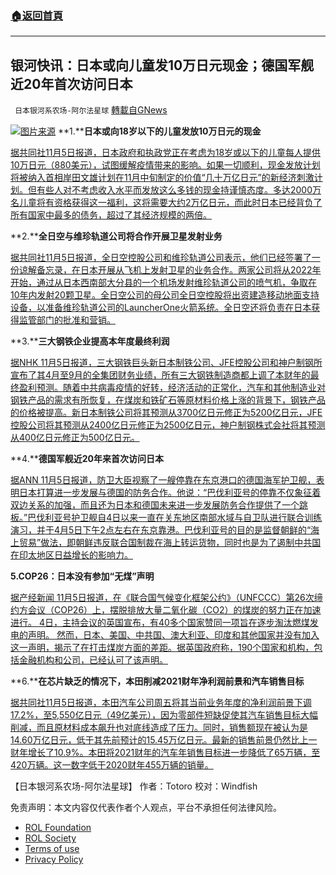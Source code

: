 ###  [:house:返回首頁](https://github.com/ourhimalayas/txt)
---


## 银河快讯：日本或向儿童发10万日元现金；德国军舰近20年首次访问日本
` 日本银河系农场-阿尔法星球` [轉載自GNews](https://gnews.org/zh-hans/1643218/)

![](https://assets.gnews.org/wp-content/uploads/2021/11/图片1-20.png)[图片来源](https://boxun.com)
**1.****日本或向18岁以下的儿童发放10万日元的现金**

[据共同社11月5日报道，日本政府和执政党正在考虑为18岁或以下的儿童每人提供10万日元（880美元），试图缓解疫情带来的影响。如果一切顺利，现金发放计划将被纳入首相岸田文雄计划在11月中旬制定的价值“几十万亿日元”的新经济刺激计划。但有些人对不考虑收入水平而发放这么多钱的现金持谨慎态度。多达2000万名儿童将有资格获得这一福利，这将需要大约2万亿日元，而此时日本已经背负了所有国家中最多的债务，超过了其经济规模的两倍。](https://english.kyodonews.net/news/2021/11/37472f159862-breaking-news-japan-mulls-100000-yen-cash-handout-for-all-aged-18-or-younger.html)

**2.****全日空与维珍轨道公司将合作开展卫星发射业务**

[据共同社11月5日报道，全日空控股公司和维珍轨道公司表示，他们已经签署了一份谅解备忘录，在日本开展从飞机上发射卫星的业务合作。两家公司将从2022年开始，通过从日本西南部大分县的一个机场发射维珍轨道公司的喷气机，争取在10年内发射20颗卫星。全日空公司的母公司全日空控股将出资建造移动地面支持设备，以准备维珍轨道公司的LauncherOne火箭系统。全日空还将负责在日本获得监管部门的批准和营销。](https://english.kyodonews.net/news/2021/11/1ad9991d225e-ana-virgin-orbit-to-cooperate-in-satellite-launch-business-in-japan.html)

**3.****三大钢铁企业提高本年度最终利润**

[据NHK 11月5日报道，三大钢铁巨头新日本制铁公司、JFE控股公司和神户制钢所宣布了其4月至9月的全集团财务业绩，所有三大钢铁制造商都上调了本财年的最终盈利预测。随着中共病毒疫情的好转，经济活动的正常化，汽车和其他制造业对钢铁产品的需求有所恢复，在煤炭和铁矿石等原材料价格上涨的背景下，钢铁产品的价格被提高。新日本制铁公司将其预测从3700亿日元修正为5200亿日元，JFE控股公司将其预测从2400亿日元修正为2500亿日元，神户制钢株式会社将其预测从400亿日元修正为500亿日元。](https://www3.nhk.or.jp/news/html/20211105/k10013336431000.html?utm_int=news-business_contents_list-items_005)

**4.****德国军舰近20年来首次访问日本**

[据ANN 11月5日报道，防卫大臣视察了一艘停靠在东京港口的德国海军护卫舰，表明日本打算进一步发展与德国的防务合作。他说：“巴伐利亚号的停靠不仅象征着双边关系的加强，而且还为日本和德国未来进一步发展防务合作提供了一个跳板。”巴伐利亚号护卫舰自4日以来一直在关东地区南部水域与自卫队进行联合训练演习，并于4月5日下午2点左右在东京靠港。巴伐利亚号的目的是监督朝鲜的“海上贸易”做法，即朝鲜违反联合国制裁在海上转运货物，同时也是为了遏制中共国在印太地区日益增长的影响力。](https://news.yahoo.co.jp/articles/348bc0bfd6d6081fce70d25da24e9309db05688f)

**5.COP26：日本没有参加“无煤”声明**

[据产经新闻 11月5日报道，在《联合国气候变化框架公约》（UNFCCC）第26次缔约方会议（COP26）上，摆脱排放大量二氧化碳（CO2）的煤炭的努力正在加速进行。 4日，主持会议的英国宣布，有40多个国家赞同一项旨在逐步淘汰燃煤发电的声明。 然而，日本、美国、中共国、澳大利亚、印度和其他国家并没有加入这一声明，揭示了在打击煤炭方面的差距。据英国政府称，190个国家和机构，包括金融机构和公司，已经认可了该声明。](https://news.yahoo.co.jp/articles/3c53cd263a154d0c98cf470ce9c7840554a9e29b)

**6.****在芯片缺乏的情况下，本田削减2021财年净利润前景和汽车销售目标**

[据共同社11月5日报道，本田汽车公司周五将其当前业务年度的净利润前景下调17.2%，至5,550亿日元（49亿美元），因为零部件短缺促使其汽车销售目标大幅削减，而且原材料成本飙升也对底线造成了压力。同时，销售额现在被认为是14.60万亿日元，低于其先前预计的15.45万亿日元。最新的销售前景仍然比上一财年增长了10.9%。本田将2021财年的汽车年销售目标进一步降低了65万辆，至420万辆。这一数字低于2020财年455万辆的销量。](https://english.kyodonews.net/news/2021/11/0db34a6d2237-update2-honda-cuts-fy-2021-net-profit-outlook-car-sales-target-amid-chip-crunch.html)

【日本银河系农场-阿尔法星球】
作者：Totoro
校对：Windfish

 

免责声明：本文内容仅代表作者个人观点，平台不承担任何法律风险。

- [ROL Foundation](https://rolfoundation.org/)
- [ROL Society](https://rolsociety.org/)
- [Terms of use](https://gnews.org/terms-of-use-3/)
- [Privacy Policy](https://gnews.org/privacy-policy/)
